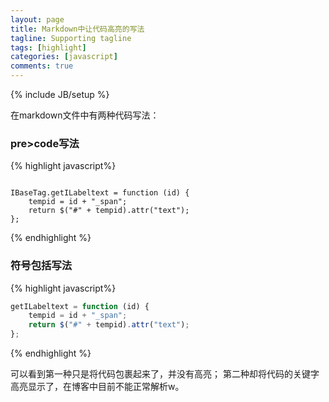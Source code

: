 ```yaml
---
layout: page
title: Markdown中让代码高亮的写法
tagline: Supporting tagline
tags: [highlight]
categories: [javascript]
comments: true
---
```

{% include JB/setup %}


在markdown文件中有两种代码写法：

### pre>code写法

{% highlight javascript%}

<pre><code class="javascript">
IBaseTag.getILabeltext = function (id) {
    tempid = id + "_span";
    return $("#" + tempid).attr("text");
};
</code></pre>

{% endhighlight %}

### 符号包括写法

{% highlight javascript%}

```javascript
getILabeltext = function (id) {
    tempid = id + "_span";
    return $("#" + tempid).attr("text");
};
```

{% endhighlight %}

可以看到第一种只是将代码包裹起来了，并没有高亮；
第二种却将代码的关键字高亮显示了，在博客中目前不能正常解析w。

